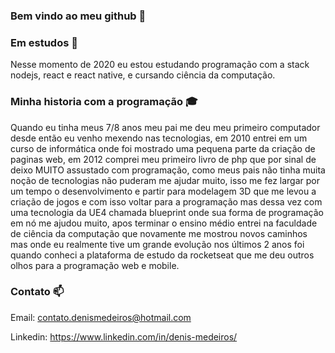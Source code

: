 ### Bem vindo ao meu github 👋

### Em estudos 🧠
Nesse momento de 2020 eu estou estudando programação com a stack nodejs, react e react native,
e cursando ciência da computação.

### Minha historia com a programação 🎓

Quando eu tinha meus 7/8 anos meu pai me deu meu primeiro computador desde então eu venho
mexendo nas tecnologias, em 2010 entrei em um curso de informática onde foi mostrado uma pequena parte da criação de paginas web, em 2012 comprei meu primeiro livro de php que por sinal de deixo MUITO assustado com programação, como meus pais não tinha muita noção de tecnologias não puderam me ajudar muito, isso me fez largar por um tempo o desenvolvimento e partir para modelagem 3D que me levou a criação de jogos e com isso voltar para a programação mas dessa vez com uma tecnologia da UE4 chamada blueprint onde sua forma de programação em nó me ajudou muito, apos terminar o ensino médio entrei na faculdade de ciência da computação que novamente me mostrou novos caminhos mas onde eu realmente tive um grande evolução nos últimos 2 anos foi quando conheci a plataforma de estudo da rocketseat que me deu outros olhos para a programação web e mobile. 


### Contato 📫 

Email: contato.denismedeiros@hotmail.com

Linkedin: https://www.linkedin.com/in/denis-medeiros/

<!--
**DenisMedeirosSDK/DenisMedeirosSDK** is a ✨ _special_ ✨ repository because its `README.md` (this file) appears on your GitHub profile.

Here are some ideas to get you started:

- 🔭 I’m currently working on ...
- 🌱 I’m currently learning ...
- 👯 I’m looking to collaborate on ...
- 🤔 I’m looking for help with ...
- 💬 Ask me about ...
- 📫 How to reach me: ...
- 😄 Pronouns: ...
- ⚡ Fun fact: ...
-->
